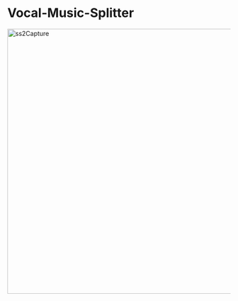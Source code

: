 # Vocal-Music-Splitter

<img src="https://github.com/user-attachments/assets/1ed8165e-6a4b-4d10-b56e-261669ec9e5a" alt="ss2Capture" width="600">
